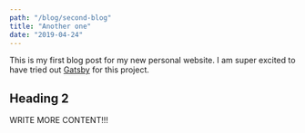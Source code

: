 ```yaml
---
path: "/blog/second-blog"
title: "Another one"
date: "2019-04-24"
---
```


This is my first blog post for my new personal website.
I am super excited to have tried out [Gatsby](https://www.gatsbyjs.org) for this project. 

## Heading 2
WRITE MORE CONTENT!!!